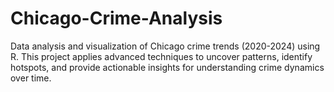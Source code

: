 # Chicago-Crime-Analysis
Data analysis and visualization of Chicago crime trends (2020-2024) using R. This project applies advanced techniques to uncover patterns, identify hotspots, and provide actionable insights for understanding crime dynamics over time.
